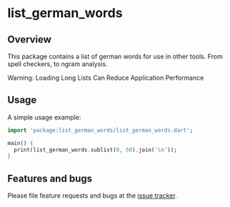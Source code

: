 # list_german_words

## Overview
This package contains a list of german words for use in other tools. From spell checkers, to ngram analysis.

Warning: Loading Long Lists Can Reduce Application Performance

## Usage

A simple usage example:

```dart
import 'package:list_german_words/list_german_words.dart';

main() {
  print(list_german_words.sublist(0, 50).join('\n'));
}
```

## Features and bugs

Please file feature requests and bugs at the [issue tracker][tracker].

[tracker]: https://github.com/ALMaclaine/dart_list_german_words/issues
